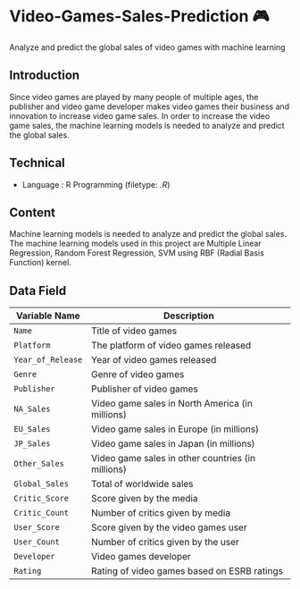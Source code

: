 # Video-Games-Sales-Prediction :video_game:
Analyze and predict the global sales of video games with machine learning  
 
## Introduction
Since video games are played by many people of multiple ages, the publisher and video game developer makes video games their business and innovation to increase video game sales. In order to increase the video game sales, the machine learning models is needed to analyze and predict the global sales.

## Technical 
- Language : R Programming (filetype: *.R*)  

## Content 
Machine learning models is needed to analyze and predict the global sales. The machine learning models used in this project are Multiple Linear Regression, Random Forest Regression, SVM using RBF (Radial Basis Function) kernel.

## Data Field


| Variable Name | Description |
| --- | --- |
| `Name` | Title of video games |
| `Platform` | The platform of video games released |
| `Year_of_Release` | Year of video games released |
| `Genre` | Genre of video games |
| `Publisher` | Publisher of video games |
| `NA_Sales` | Video game sales in North America (in millions) |
| `EU_Sales` | Video game sales in Europe (in millions) |
| `JP_Sales` | Video game sales in Japan (in millions) |
| `Other_Sales` | Video game sales in other countries (in millions) |
| `Global_Sales` | Total of worldwide sales |
| `Critic_Score` | Score given by the media |
| `Critic_Count` | Number of critics given by media |
| `User_Score` | Score given by the video games user |
| `User_Count` | Number of critics given by the user |
| `Developer` | Video games developer |
| `Rating` | Rating of video games based on ESRB ratings |  
